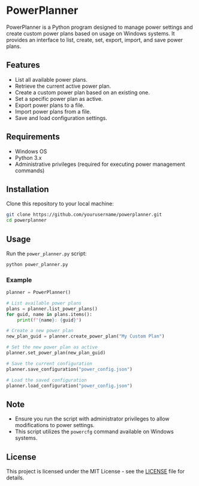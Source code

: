 # PowerPlanner

PowerPlanner is a Python program designed to manage power settings and create custom power plans based on usage on Windows systems. It provides an interface to list, create, set, export, import, and save power plans.

## Features

- List all available power plans.
- Retrieve the current active power plan.
- Create a custom power plan based on an existing one.
- Set a specific power plan as active.
- Export power plans to a file.
- Import power plans from a file.
- Save and load configuration settings.

## Requirements

- Windows OS
- Python 3.x
- Administrative privileges (required for executing power management commands)

## Installation

Clone this repository to your local machine:

```bash
git clone https://github.com/yourusername/powerplanner.git
cd powerplanner
```

## Usage

Run the `power_planner.py` script:

```bash
python power_planner.py
```

### Example

```python
planner = PowerPlanner()

# List available power plans
plans = planner.list_power_plans()
for guid, name in plans.items():
    print(f"{name}: {guid}")

# Create a new power plan
new_plan_guid = planner.create_power_plan("My Custom Plan")

# Set the new power plan as active
planner.set_power_plan(new_plan_guid)

# Save the current configuration
planner.save_configuration("power_config.json")

# Load the saved configuration
planner.load_configuration("power_config.json")
```

## Note

- Ensure you run the script with administrator privileges to allow modifications to power settings.
- This script utilizes the `powercfg` command available on Windows systems.

## License

This project is licensed under the MIT License - see the [LICENSE](LICENSE) file for details.